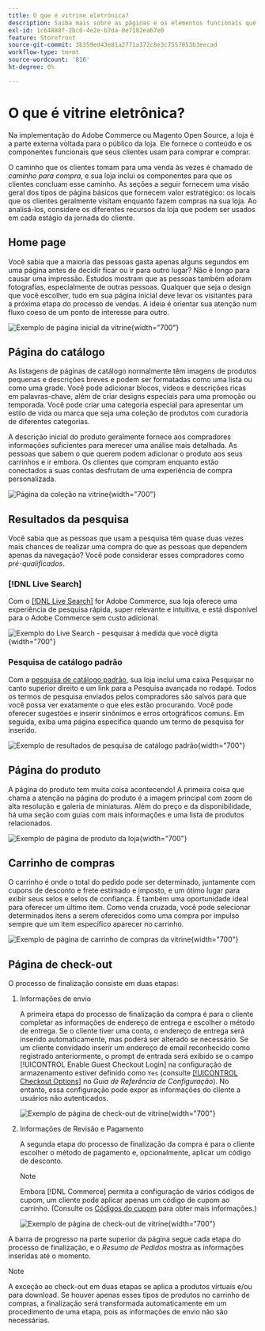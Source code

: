 ```yaml
---
title: O que é vitrine eletrônica?
description: Saiba mais sobre as páginas e os elementos funcionais que sua loja pode fornecer para respaldar a experiência de compra de seus clientes.
exl-id: 1c64888f-2bc0-4e2e-b7da-0e7182ea67e0
feature: Storefront
source-git-commit: 3b359ed43e81a2771a372c8e3c7557853b3eecad
workflow-type: tm+mt
source-wordcount: '816'
ht-degree: 0%

---
```


# O que é vitrine eletrônica?

Na implementação do Adobe Commerce ou Magento Open Source, a loja é a parte externa voltada para o público da loja. Ele fornece o conteúdo e os componentes funcionais que seus clientes usam para comprar e comprar.

O caminho que os clientes tomam para uma venda às vezes é chamado de _caminho para compra_, e sua loja inclui os componentes para que os clientes concluam esse caminho. As seções a seguir fornecem uma visão geral dos tipos de página básicos que fornecem valor estratégico: os locais que os clientes geralmente visitam enquanto fazem compras na sua loja. Ao analisá-los, considere os diferentes recursos da loja que podem ser usados em cada estágio da jornada do cliente.

## Home page

Você sabia que a maioria das pessoas gasta apenas alguns segundos em uma página antes de decidir ficar ou ir para outro lugar? Não é longo para causar uma impressão. Estudos mostram que as pessoas também adoram fotografias, especialmente de outras pessoas. Qualquer que seja o design que você escolher, tudo em sua página inicial deve levar os visitantes para a próxima etapa do processo de vendas. A ideia é orientar sua atenção num fluxo coeso de um ponto de interesse para outro.

![Exemplo de página inicial da vitrine](./assets/storefront-homepage-full.png){width="700"}

## Página do catálogo

As listagens de páginas de catálogo normalmente têm imagens de produtos pequenas e descrições breves e podem ser formatadas como uma lista ou como uma grade. Você pode adicionar blocos, vídeos e descrições ricas em palavras-chave, além de criar designs especiais para uma promoção ou temporada. Você pode criar uma categoria especial para apresentar um estilo de vida ou marca que seja uma coleção de produtos com curadoria de diferentes categorias.

A descrição inicial do produto geralmente fornece aos compradores informações suficientes para merecer uma análise mais detalhada. As pessoas que sabem o que querem podem adicionar o produto aos seus carrinhos e ir embora. Os clientes que compram enquanto estão conectados a suas contas desfrutam de uma experiência de compra personalizada.

![Página da coleção na vitrine](./assets/storefront-collection-page.png){width="700"}

## Resultados da pesquisa

Você sabia que as pessoas que usam a pesquisa têm quase duas vezes mais chances de realizar uma compra do que as pessoas que dependem apenas da navegação? Você pode considerar esses compradores como _pré-qualificados_.

### [!DNL Live Search]

Com o [[!DNL Live Search]](https://experienceleague.adobe.com/docs/commerce-merchant-services/live-search/overview.html) for Adobe Commerce, sua loja oferece uma experiência de pesquisa rápida, super relevante e intuitiva, e está disponível para o Adobe Commerce sem custo adicional.

![Exemplo do Live Search - pesquisar à medida que você digita](./assets/storefront-search-as-you-type.png){width="700"}

### Pesquisa de catálogo padrão

Com a [pesquisa de catálogo padrão](../catalog/search.md), sua loja inclui uma caixa Pesquisar no canto superior direito e um link para a Pesquisa avançada no rodapé. Todos os termos de pesquisa enviados pelos compradores são salvos para que você possa ver exatamente o que eles estão procurando. Você pode oferecer sugestões e inserir sinônimos e erros ortográficos comuns. Em seguida, exiba uma página específica quando um termo de pesquisa for inserido.

![Exemplo de resultados de pesquisa de catálogo padrão](./assets/storefront-search-results-page-full.png){width="700"}

## Página do produto

A página do produto tem muita coisa acontecendo! A primeira coisa que chama a atenção na página do produto é a imagem principal com zoom de alta resolução e galeria de miniaturas. Além do preço e da disponibilidade, há uma seção com guias com mais informações e uma lista de produtos relacionados.

![Exemplo de página de produto da loja](./assets/storefront-product-page-full-m.png){width="700"}

## Carrinho de compras

O carrinho é onde o total do pedido pode ser determinado, juntamente com cupons de desconto e frete estimado e imposto, e um ótimo lugar para exibir seus selos e selos de confiança. É também uma oportunidade ideal para oferecer um último item. Como venda cruzada, você pode selecionar determinados itens a serem oferecidos como uma compra por impulso sempre que um item específico aparecer no carrinho.

![Exemplo de página de carrinho de compras da vitrine](./assets/storefront-cart-full.png){width="700"}

## Página de check-out

O processo de finalização consiste em duas etapas:

1. Informações de envio

   A primeira etapa do processo de finalização da compra é para o cliente completar as informações de endereço de entrega e escolher o método de entrega. Se o cliente tiver uma conta, o endereço de entrega será inserido automaticamente, mas poderá ser alterado se necessário.
Se um cliente convidado inserir um endereço de email reconhecido como registrado anteriormente, o prompt de entrada será exibido se o campo [!UICONTROL Enable Guest Checkout Login] na configuração de armazenamento estiver definido como `Yes` (consulte [[!UICONTROL Checkout Options]](../configuration-reference/sales/checkout.md#checkout-options) no _Guia de Referência de Configuração_). No entanto, essa configuração pode expor as informações do cliente a usuários não autenticados.

   ![Exemplo de página de check-out de vitrine](./assets/storefront-checkout-shipping-full.png){width="700"}

1. Informações de Revisão e Pagamento

   A segunda etapa do processo de finalização da compra é para o cliente escolher o método de pagamento e, opcionalmente, aplicar um código de desconto.

   >[!NOTE]
   >
   >Embora [!DNL Commerce] permita a configuração de vários códigos de cupom, um cliente pode aplicar apenas um código de cupom ao carrinho. (Consulte os [Códigos do cupom](../merchandising-promotions/price-rules-cart-coupon.md#coupon-codes) para obter mais informações.)

   ![Exemplo de página de check-out de vitrine](./assets/storefront-checkout-payment-full.png){width="700"}

A barra de progresso na parte superior da página segue cada etapa do processo de finalização, e o _Resumo de Pedidos_ mostra as informações inseridas até o momento.

>[!NOTE]
>
>A exceção ao check-out em duas etapas se aplica a produtos virtuais e/ou para download. Se houver apenas esses tipos de produtos no carrinho de compras, a finalização será transformada automaticamente em um procedimento de uma etapa, pois as informações de envio não são necessárias.
